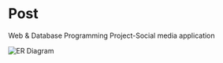 # Post
Web & Database Programming Project-Social media application

![ER Diagram](https://user-images.githubusercontent.com/60751589/235020923-97df06e9-2ffa-4a0f-9766-770db00e50ba.JPG)
